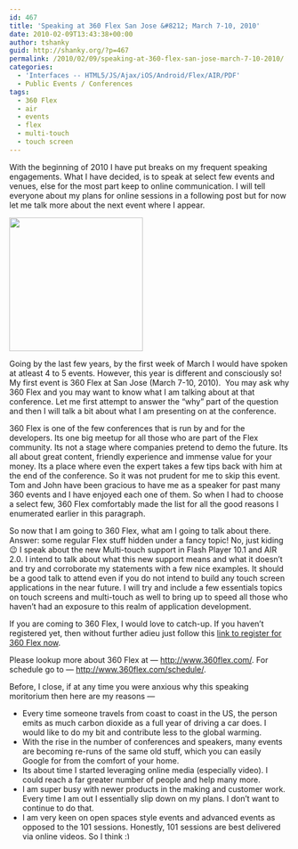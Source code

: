 ```yaml
---
id: 467
title: 'Speaking at 360 Flex San Jose &#8212; March 7-10, 2010'
date: 2010-02-09T13:43:38+00:00
author: tshanky
guid: http://shanky.org/?p=467
permalink: /2010/02/09/speaking-at-360-flex-san-jose-march-7-10-2010/
categories:
  - 'Interfaces -- HTML5/JS/Ajax/iOS/Android/Flex/AIR/PDF'
  - Public Events / Conferences
tags:
  - 360 Flex
  - air
  - events
  - flex
  - multi-touch
  - touch screen
---
```

With the beginning of 2010 I have put breaks on my frequent speaking engagements. What I have decided, is to speak at select few events and venues, else for the most part keep to online communication. I will tell everyone about my plans for online sessions in a following post but for now let me talk more about the next event where I appear.

[<img class="alignnone size-full wp-image-469" title="360 Flex" src="http://shanky.org/wp-content/uploads/2010/02/Badge_1.png" alt="" width="240" height="240" srcset="http://shanky.org/wp-content/uploads/2010/02/Badge_1-150x150.png 150w, http://shanky.org/wp-content/uploads/2010/02/Badge_1.png 240w" sizes="(max-width: 240px) 100vw, 240px" />](http://shanky.org/wp-content/uploads/2010/02/Badge_1.png)

Going by the last few years, by the first week of March I would have spoken at atleast 4 to 5 events. However, this year is different and consciously so! My first event is 360 Flex at San Jose (March 7-10, 2010).  You may ask why 360 Flex and you may want to know what I am talking about at that conference. Let me first attempt to answer the &#8220;why&#8221; part of the question and then I will talk a bit about what I am presenting on at the conference.

360 Flex is one of the few conferences that is run by and for the developers. Its one big meetup for all those who are part of the Flex community. Its not a stage where companies pretend to demo the future. Its all about great content, friendly experience and immense value for your money. Its a place where even the expert takes a few tips back with him at the end of the conference. So it was not prudent for me to skip this event. Tom and John have been gracious to have me as a speaker for past many 360 events and I have enjoyed each one of them. So when I had to choose a select few, 360 Flex comfortably made the list for all the good reasons I enumerated earlier in this paragraph.

So now that I am going to 360 Flex, what am I going to talk about there. Answer: some regular Flex stuff hidden under a fancy topic! No, just kiding 😉 I speak about the new Multi-touch support in Flash Player 10.1 and AIR 2.0. I intend to talk about what this new support means and what it doesn&#8217;t and try and corroborate my statements with a few nice examples. It should be a good talk to attend even if you do not intend to build any touch screen applications in the near future. I will try and include a few essentials topics on touch screens and multi-touch as well to bring up to speed all those who haven&#8217;t had an exposure to this realm of application development.

If you are coming to 360 Flex, I would love to catch-up. If you haven&#8217;t registered yet, then without further adieu just follow this <a title="Register for 360 Flex, San Jose (March 7-10, 2010)" href="http://360flex-shashankt.eventbrite.com/" target="_blank">link to register for 360 Flex now</a>.

Please lookup more about 360 Flex at &#8212; <a title="360 Flex" href="http://www.360flex.com/" target="_blank">http://www.360flex.com/</a>. For schedule go to &#8212; <a title="360 Flex Schedule" href="http://www.360flex.com/schedule/" target="_blank">http://www.360flex.com/schedule/</a>.

Before, I close, if at any time you were anxious why this speaking moritorium then here are my reasons &#8212;

  * Every time someone travels from coast to coast in the US, the person emits as much carbon dioxide as a full year of driving a car does. I would like to do my bit and contribute less to the global warming.
  * With the rise in the number of conferences and speakers, many events are becoming re-runs of the same old stuff, which you can easily Google for from the comfort of your home.
  * Its about time I started leveraging online media (especially video). I could reach a far greater number of people and help many more.
  * I am super busy with newer products in the making and customer work. Every time I am out I essentially slip down on my plans. I don&#8217;t want to continue to do that.
  * I am very keen on open spaces style events and advanced events as opposed to the 101 sessions. Honestly, 101 sessions are best delivered via online videos. So I think <img src="http://shanky.org/wp-includes/images/smilies/simple-smile.png" alt=":)" class="wp-smiley" style="height: 1em; max-height: 1em;" />
